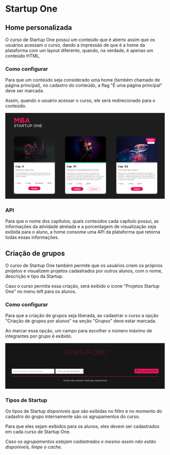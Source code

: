 # Startup One

## Home personalizada
O curso de Startup One possui um conteúdo que é aberto assim que os usuários acessam o curso,
dando a impressão de que é a home da plataforma com um layout diferente, quando, na verdade, é apenas
um conteúdo HTML.

### Como configurar
Para que um conteúdo seja considerado uma home (também chamado de página principal), no cadastro
do conteúdo, a flag "É uma página principal" deve ser marcada.

Assim, quando o usuário acessar o curso, ele será redirecionado para o conteúdo.

![Home Startup One](startup-one-home.png)

### API

Para que o nome dos capítulos, quais conteúdos cada capítulo possui, as informações da atividade
atrelada e a porcentagem de visualização seja exibida para o aluno, a home consome uma API da
plataforma que retorna todas essas informações.

## Criação de grupos
O curso de Startup One também permite que os usuários criem os próprios projetos e visualizem
projetos cadastrados por outros alunos, com o nome, descrição e tipo da Startup.

Caso o curso permita essa criação, será exibido o ícone "Projetos Startup One" no menu left
para os alunos.

### Como configurar
Para que a criação de grupos seja liberada, ao cadastrar o curso a opção "Criação de grupos por
alunos" na seção "Grupos" deve estar marcada.

Ao marcar essa opção, um campo para escolher o número máximo de integrantes por grupo é exibido.

![Página de projetos do Startup One](startup-one-projetos.png)

### Tipos de Startup
Os tipos de Startup disponíveis que são exibidas no filtro e no momento do cadastro do grupo
internamente são os agrupamentos do curso.

Para que eles sejam exibidos para os alunos, eles devem ser cadastrados em cada curso de
Startup One.

*Caso os agrupamentos estejam cadastrados e mesmo assim não estão disponíveis, limpe o cache.*